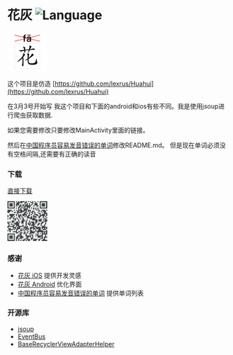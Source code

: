 

# 花灰 ![Language](https://img.shields.io/badge/language-Android%20-orange.svg)

<img src="https://github.com/yishangfei/Huahui/blob/master/app/src/main/res/mipmap-xhdpi/ic_launcher.png" width="90" height="90" alt="icon"/>

这个项目是仿造 [https://github.com/lexrus/Huahui](https://github.com/lexrus/Huahui)

在3月3号开始写  我这个项目和下面的android和ios有些不同。我是使用jsoup进行爬虫获取数据.

如果您需要修改只要修改MainActivity里面的链接。

然后在[中国程序员容易发音错误的单词](https://github.com/shimohq/chinese-programmer-wrong-pronunciation)修改README.md。
但是现在单词必须没有空格间隔,还需要有正确的读音


### 下载
[直接下载](https://fir.im/a1dw?release_id=58ba6657959d6926eb0000b3)

<img src="https://github.com/yishangfei/Huahui/blob/master/app/src/main/res/mipmap-xhdpi/icon_download.png" width="90" height="90" alt="icon"/>


### 感谢
- [花灰 iOS](https://github.com/lexrus/Huahui) 提供开发灵感
- [花灰 Android](https://github.com/li-yu/Huahui-Android) 优化界面
- [中国程序员容易发音错误的单词](https://github.com/shimohq/chinese-programmer-wrong-pronunciation) 提供单词列表


### 开源库 ###
- [jsoup](https://github.com/jhy/jsoup)
- [EventBus](https://github.com/greenrobot/EventBus)
- [BaseRecyclerViewAdapterHelper](https://github.com/CymChad/BaseRecyclerViewAdapterHelper)